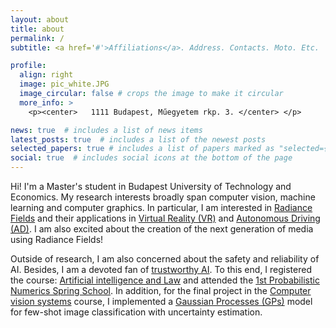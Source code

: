 ```yaml
---
layout: about
title: about
permalink: /
subtitle: <a href='#'>Affiliations</a>. Address. Contacts. Moto. Etc.

profile:
  align: right
  image: pic_white.JPG
  image_circular: false # crops the image to make it circular
  more_info: >
    <p><center>   1111 Budapest, Műegyetem rkp. 3. </center> </p>

news: true  # includes a list of news items
latest_posts: true  # includes a list of the newest posts
selected_papers: true # includes a list of papers marked as "selected={true}"
social: true  # includes social icons at the bottom of the page
---
```


<!-- Write your biography here. Tell the world about yourself. Link to your favorite [subreddit](http://reddit.com). You can put a picture in, too. The code is already in, just name your picture `prof_pic.jpg` and put it in the `img/` folder.

Put your address / P.O. box / other info right below your picture. You can also disable any of these elements by editing `profile` property of the YAML header of your `_pages/about.md`. Edit `_bibliography/papers.bib` and Jekyll will render your [publications page](/al-folio/publications/) automatically.

Link to your social media connections, too. This theme is set up to use [Font Awesome icons](https://fontawesome.com/) and [Academicons](https://jpswalsh.github.io/academicons/), like the ones below. Add your Facebook, Twitter, LinkedIn, Google Scholar, or just disable all of them. -->



Hi! I'm a Master's student in Budapest University of Technology and Economics. My research interests broadly span computer vision, machine learning and computer graphics. In particular, I am interested in [Radiance Fields](https://radiancefields.com/) and their applications in [Virtual Reality (VR)](https://www.nvidia.com/en-us/research/nerf-vr-contest/) and [Autonomous Driving (AD)](https://www.nvidia.com/en-us/on-demand/session/gtcspring23-s51770/). I am also excited about the creation of the next generation of media using Radiance Fields!

Outside of research, I am also concerned about the safety and reliability of AI. Besides, I am a devoted fan of [trustworthy AI](https://scalabletrustworthyai.github.io/). To this end, I registered the course: [Artificial intelligence and Law](https://hcaim.bme.hu/) and attended the [1st Probabilistic Numerics Spring School](https://www.probabilistic-numerics.org/meetings/2023_SpringSchool/). In addition, for the final project in the [Computer vision systems](https://portal.vik.bme.hu/kepzes/targyak/VIIIMA07) course, I implemented a [Gaussian Processes (GPs)](./assets/pdf/GPs.pdf) model for few-shot image classification with uncertainty estimation. 

<!-- % My research interests broadly span computer graphics, computer vision, and machine learning. In particular, I am interested in [neural fields](https://neuralfields.cs.brown.edu/) and their combination with [differentiable](https://nv-tlabs.github.io/nglod/) [data structures](https://nv-tlabs.github.io/vqad/) as a new compressed data format for immersive multimedia (3D JPEG!). I am also excited about their [use in generative AI](https://research.nvidia.com/labs/dir/magic3d/), especially for the purpose of enabling artists to create amazing things.

% Outside of research, I enjoy working on open source software like [Kaolin](https://github.com/NVIDIAGameWorks/kaolin) and [Kaolin Wisp](https://github.com/NVIDIAGameWorks/kaolin-wisp). I generally enjoy straddling the line between research and engineering.

% I also enjoy teaching, so let me know if you want a tutorial on 3D representations beyond meshes, NeRFs, neural fields, or 3D generative modeling!

% I come from a small town in Oregon named Corvallis, but these days I hang out in the multicultural center of the world, Toronto. When I am not working I play music (violin and guitar) and sports (mostly basketball these days)!

% I generally enjoy straddling the line between research and engineering. -->